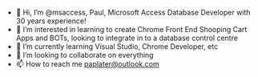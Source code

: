 - 👋 Hi, I’m @msaccess, Paul, Microsoft Access Database Developer with 30 years experience!
- 👀 I’m interested in learning to create Chrome Front End Shooping Cart Apps and BOTs, looking to integrate in to a database control centre 
- 🌱 I’m currently learning Visual Studio, Chrome Developer, etc
- 💞️ I’m looking to collaborate on everything
- 📫 How to reach me paplater@outlook.com

<!---
msaccess/msaccess is a ✨ special ✨ repository because its `README.md` (this file) appears on your GitHub profile.
You can click the Preview link to take a look at your changes.
--->
